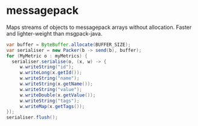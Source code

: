 # messagepack

Maps streams of objects to messagepack arrays without allocation. Faster and lighter-weight than msgpack-java.


```java
var buffer = ByteBuffer.allocate(BUFFER_SIZE);
var serialiser = new Packer(b -> send(b), buffer);
for (MyMetric o : myMetrics) {
  serialiser.serialise(o, (x, w) -> {
     w.writeString("id");
     w.writeLong(x.getId());
     w.writeString("name");
     w.writeString(x.getName());
     w.writeString("value");
     w.writeDouble(x.getValue());
     w.writeString("tags");
     w.writeMap(x.getTags());
});
serialiser.flush();

```
